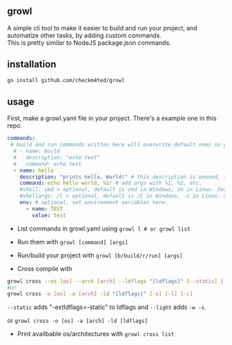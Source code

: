 ## growl
A simple cli tool to make it easier to build and run your project, and automatize other tasks, by adding custom commands.  
This is pretty similar to NodeJS package.json commands.

## installation
```sh
go install github.com/checkm4ted/growl
```

## usage
First, make a growl.yaml file in your project. There's a example one in this repo.
```yaml
commands:
 # build and run commands written here will overwrite default ones so you can set your own :).
  # - name: build
  #   description: "echo test"
  #   command: echo test
  - name: hello
    description: "prints hello, World!" # this description is unused, this is only for documentation and shown only in command list.
    command: echo hello world, %1! # add args with %1, %2, etc.
    #shell: cmd > optional, default is cmd in Windows, sh in Linux. Set this to the shell you want to use.
    #shellargs: /C > optional, default is /C in Windows, -c in Linux. Set this to the arg needed to make the shell execute your command.
    env: # optional, set environment variables here.
      - name: TEST
        value: test
```

- List commands in growl.yaml using `growl l # or growl list`
- Run them with `growl [command] [args]`

- Run/build your project with `growl [b/build/r/run] [args]`
- Cross compile with  
```bash
growl cross --os [os] --arch [arch] --ldflags "[ldflags]" [--static] [--light] [--cgo] 
#or
growl cross -o [os] -a [arch] -ld "[ldflags]" [-s] [-l] [-c] 
```
`--static` adds "-extldflags=-static" to ldflags and `--light` adds `-w -s`.

or `growl cross -o [os] -a [arch] -ld [ldflags]`
- Print availbable os/architectures with `growl cross list`